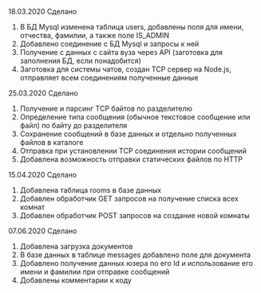 18.03.2020
Сделано
1) В БД Mysql изменена таблица users, добавлены поля для имени, отчества, фамилии, а также поле IS_ADMIN
2) Добавлено соединение с БД Mysql и запросы к ней
3) Получение с данных с сайта вуза через API (заготовка для заполнения БД, если понадобится)
4) Заготовка для системы чатов, создан TCP сервер на Node.js, отправляет всем соединениям полученные данные

25.03.2020
Сделано
1) Получение и парсинг TCP байтов по разделителю
2) Определение типа сообщения (обычное текстовое сообщение или файл) по байту до разделителя
3) Сохранение сообщений в базе данных и отдельно полученных файлов в каталоге
4) Отправка при установлении TCP соединения истории сообщений
5) Добавлена возможность отправки статических файлов по HTTP

15.04.2020
Сделано
1) Добавлена таблица rooms в базе данных
2) Добавлен обработчик GET запросов на получение списка всех комнат
3) Добавлен обработчик POST запросов на создание новой комнаты

07.06.2020
Сделано
1) Добавлена загрузка документов
2) В базе данных в таблице messages добавлено поле для документа
3) Добавлено получение данных юзера по его Id и использование его имени и фамилии при отправке сообщений
4) Добавлены комментарии к коду